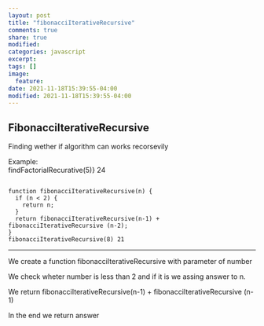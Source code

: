 ```yaml
---
layout: post
title: "fibonacciIterativeRecursive"
comments: true
share: true
modified:
categories: javascript
excerpt:
tags: []
image:
  feature:
date: 2021-11-18T15:39:55-04:00
modified: 2021-11-18T15:39:55-04:00
---
```


## FibonacciIterativeRecursive

Finding wether if algorithm can works recorsevily

Example:<br>
findFactorialRecurative(5)} 24  <br>




~~~

function fibonacciIterativeRecursive(n) {
  if (n < 2) {
    return n;
  }
  return fibonacciIterativeRecursive(n-1) + fibonacciIterativeRecursive (n-2);
}
fibonacciIterativeRecursive(8) 21

~~~
___

We create a function fibonacciIterativeRecursive with parameter of number <br>

We check wheter number is less than 2 and if it is we assing answer to n.<br>

We return fibonacciIterativeRecursive(n-1) + fibonacciIterativeRecursive (n-1) <br>

In the end we return answer

